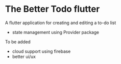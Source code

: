 # The Better Todo flutter

A flutter application for creating and editing a to-do list

- state management using Provider package

To be added 
- cloud support using firebase 
- better ui/ux

